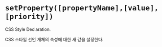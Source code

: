 # `setProperty([propertyName],[value],[priority])`

CSS Style Declaration.

CSS 스타일 선언 개체의 속성에 대한 새 값을 설정한다.
